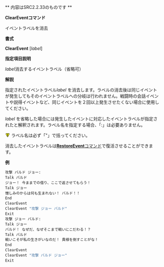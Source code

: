 ** 内容はSRC2.2.33のものです **

**ClearEventコマンド**

イベントラベルを消去

**書式**

**ClearEvent** [*label*]

**指定項目説明**

*label*消去するイベントラベル（省略可）

**解説**

指定されたイベントラベル*label* を消去します。ラベルの消去後は同じイベントが発生してもそのイベントラベルへの分岐は行われません。戦闘時の会話イベントや説得イベントなど、同じイベントを２回以上発生させたくない場合に使用してください。

*label* を省略した場合には発生したイベントに対応したイベントラベルが指定されたと解釈されます。ラベル名を指定する場合、「:」は必要ありません。

![](./images/bm0.gif) ラベル名は必ず「"」で括ってください。

消去したイベントラベルは[**RestoreEvent**コマンド](RestoreEventコマンド.md)で復活させることができます。

**例**
```sh
攻撃 バルド ジョー:
Talk バルド
ジョー！ 今ままでの借り、ここで返させてもらう！
Talk ジョー
憎しみのからは何も生まれない！ バルド！！
End
ClearEvent
ClearEvent "攻撃 ジョー バルド"
Exit
攻撃 ジョー バルド:
Talk ジョー
バルド！ なぜだ、なぜそこまで戦いにこだわる！？
Talk バルド
戦いこそが私の生きがいなのだ！ 貴様を倒すことがな！
End
ClearEvent
ClearEvent "攻撃 バルド ジョー"
Exit
```

